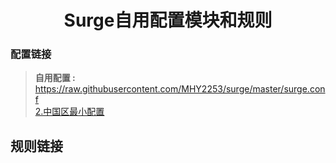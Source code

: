 <h1 align="center">Surge自用配置模块和规则</h1>

### 配置链接

> **自用配置 :** https://raw.githubusercontent.com/MHY2253/surge/master/surge.conf <br>
[2.中国区最小配置](https://raw.githubusercontent.com/MHY2253/surge/master/最小配置.conf)

## 规则链接

